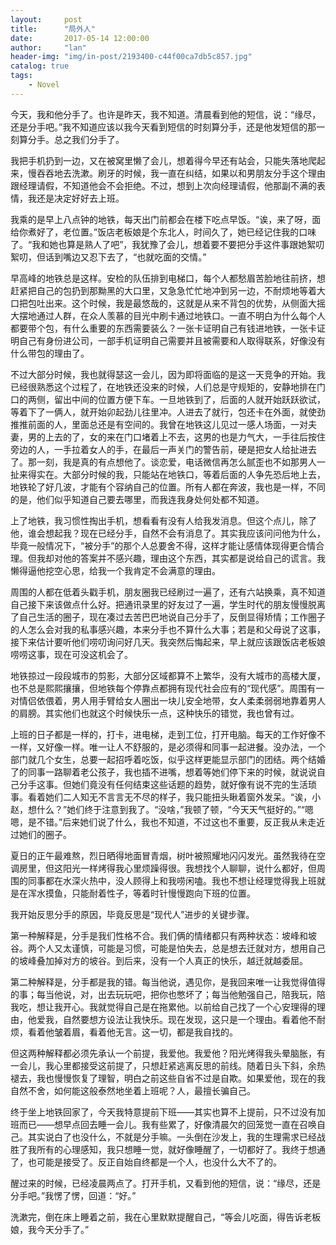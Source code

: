 ```yaml
---
layout:     post
title:      "局外人"
date:       2017-05-14 12:00:00
author:     "lan"
header-img: "img/in-post/2193400-c44f00ca7db5c857.jpg"
catalog: true
tags:
    - Novel
---
```

今天，我和他分手了。也许是昨天，我不知道。清晨看到他的短信，说：“缘尽，还是分手吧。”我不知道应该以我今天看到短信的时刻算分手，还是他发短信的那一刻算分手。总之我们分手了。

我把手机扔到一边，又在被窝里懒了会儿，想着得今早还有站会，只能失落地爬起来，慢吞吞地去洗漱。刷牙的时候，我一直在纠结，如果以和男朋友分手这个理由跟经理请假，不知道他会不会拒绝。不过，想到上次向经理请假，他那副不满的表情，我还是决定好好去上班。

我乘的是早上八点钟的地铁，每天出门前都会在楼下吃点早饭。“诶，来了呀，面给你煮好了，老位置。”饭店老板娘是个东北人，时间久了，她已经记住我的口味了。“我和她也算是熟人了吧”，我犹豫了会儿，想着要不要把分手这件事跟她絮叨絮叨，但话到嘴边又忍下去了，“也就吃面的交情。”

早高峰的地铁总是这样。安检的队伍排到电梯口，每个人都愁眉苦脸地往前挤，想赶紧把自己的包扔到那黝黑的大口里，又急急忙忙地冲到另一边，不耐烦地等着大口把包吐出来。这个时候，我是最悠哉的，这就是从来不背包的优势，从侧面大摇大摆地通过人群，在众人羡慕的目光中刷卡通过地铁口。一直不明白为什么每个人都要带个包，有什么重要的东西需要装么？一张卡证明自己有钱进地铁，一张卡证明自己有身份进公司，一部手机证明自己需要并且被需要和人取得联系，好像没有什么带包的理由了。

不过大部分时候，我也就得瑟这一会儿，因为即将面临的是这一天竞争的开始。我已经很熟悉这个过程了，在地铁还没来的时候，人们总是守规矩的，安静地排在门口的两侧，留出中间的位置方便下车。一旦地铁到了，后面的人就开始跃跃欲试，等着下了一俩人，就开始卯起劲儿往里冲。人进去了就行，包还卡在外面，就使劲推推前面的人，里面总还是有空间的。我曾在地铁这儿见过一感人场面，一对夫妻，男的上去的了，女的来在门口堵着上不去，这男的也是力气大，一手往后按住旁边的人，一手拉着女人的手，在最后一声关门的警告前，硬是把女人给扯进去了。那一刻，我是真的有点想他了。谈恋爱，电话微信再怎么腻歪也不如那男人一扯来得实在。大部分时候的我，只能站在地铁口，等着后面的人争先恐后地上去，地铁轮了好几波，才能有个容纳自己的位置。所有人都在奔波，我也是一样，不同的是，他们似乎知道自己要去哪里，而我连我身处何处都不知道。

上了地铁，我习惯性掏出手机，想看看有没有人给我发消息。但这个点儿，除了他，谁会想起我？现在已经分手，自然不会有消息了。其实我应该问问他为什么，毕竟一般情况下，“被分手”的那个人总要舍不得，这样才能让感情体现得更合情合理。但我却对他的答案并不感兴趣，理由这个东西，其实都是说给自己的谎言。我懒得逼他挖空心思，给我一个我肯定不会满意的理由。

周围的人都在低着头戳手机，朋友圈我已经刷过一遍了，还有六站换乘，真不知道自己接下来该做点什么好。把通讯录里的好友过了一遍，学生时代的朋友慢慢脱离了自己生活的圈子，现在凑过去苦巴巴地说自己分手了，反倒显得矫情；工作圈子的人怎么会对我的私事感兴趣，本来分手也不算什么大事；若是和父母说了这事，接下来估计要听他们唠叨询问好几天。我突然后悔起来，早上就应该跟饭店老板娘唠唠这事，现在可没这机会了。

地铁掠过一段段城市的剪影，大部分区域都算不上繁华，没有大城市的高楼大厦，也不总是熙熙攘攘，但地铁每个停靠点都拥有现代社会应有的“现代感”。周围有一对情侣依偎着，男人用手臂给女人圈出一块儿安全地带，女人柔柔弱弱地靠着男人的肩膀。其实他们也就这个时候快乐一点，这种快乐的错觉，我也曾有过。

上班的日子都是一样的，打卡，进电梯，走到工位，打开电脑。每天的工作好像不一样，又好像一样。唯一让人不舒服的，是必须得和同事一起进餐。没办法，一个部门就几个女生，总要一起招呼着吃饭，似乎这样更能显示部门的团结。两个结婚了的同事一路聊着老公孩子，我也插不进嘴，想着等她们停下来的时候，就说说自己分手这事。但她们竟没有任何结束这些话题的趋势，就好像有说不完的生活琐事。看着她们二人知无不言言无不尽的样子，我只能扭头瞅着窗外发呆。“诶，小赵，想什么？”她们终于注意到我了。“没啥，”我顿了顿，“今天天气挺好的。”“嗯嗯，是不错。”后来她们说了什么，我也不知道，不过这也不重要，反正我从未走近过她们的圈子。

夏日的正午最难熬，烈日晒得地面冒青烟，树叶被照耀地闪闪发光。虽然我待在空调房里，但这阳光一样烤得我心里烦躁得很。我想找个人聊聊，说什么都好，但周围的同事都在水深火热中，没人顾得上和我唠闲嗑。我也不想让经理觉得我上班就是在浑水摸鱼，只能耐着性子，等着时针慢慢跑向下班的位置。

我开始反思分手的原因，毕竟反思是“现代人”进步的关键步骤。

第一种解释是，分手是我们性格不合。我们俩的情绪都只有两种状态：坡峰和坡谷。两个人又太谨慎，可能是习惯，可能是怕失去，总是想去迁就对方，想用自己的坡峰叠加掉对方的坡谷。到后来，没有一个人真正的快乐，越迁就越委屈。

第二种解释是，分手都是我的错。每当他说，遇见你，是我回来唯一让我觉得值得的事；每当他说，对，出去玩玩吧，把你也憋坏了；每当他勉强自己，陪我玩，陪我吃，想让我开心。我就觉得自己是在拖累他。以前给自己找了一个心安理得的理由，他爱我，自然要想方设法让我快乐。现在发现，这只是一个理由。看着他不耐烦，看着他皱着眉，看着他无言。这一切，都是我自找的。

但这两种解释都必须先承认一个前提，我爱他。我爱他？阳光烤得我头晕脑胀，有一会儿，我心里都接受这前提了，只想赶紧逃离反思的前线。随着日头下斜，余热褪去，我也慢慢恢复了理智，明白之前这些自省不过是自欺。如果爱他，现在的我自然不舍，如何能这般泰然地坐着上班呢？人，最擅长骗自己。

终于坐上地铁回家了，今天我特意提前下班——其实也算不上提前，只不过没有加班而已——想早点回去睡一会儿。我有些累了，好像清晨欠的回笼觉一直在召唤自己。其实说白了也没什么，不就是分手嘛。一头倒在沙发上，我的生理需求已经战胜了我所有的心理感知，我只想睡一觉，就好像睡醒了，一切都好了。我终于想通了，也可能是接受了。反正自始自终都是一个人，也没什么大不了的。

醒过来的时候，已经凌晨两点了。打开手机，又看到他的短信，说：“缘尽，还是分手吧。”我愣了愣，回道：“好。”

洗漱完，倒在床上睡着之前，我在心里默默提醒自己，“等会儿吃面，得告诉老板娘，我今天分手了。”

